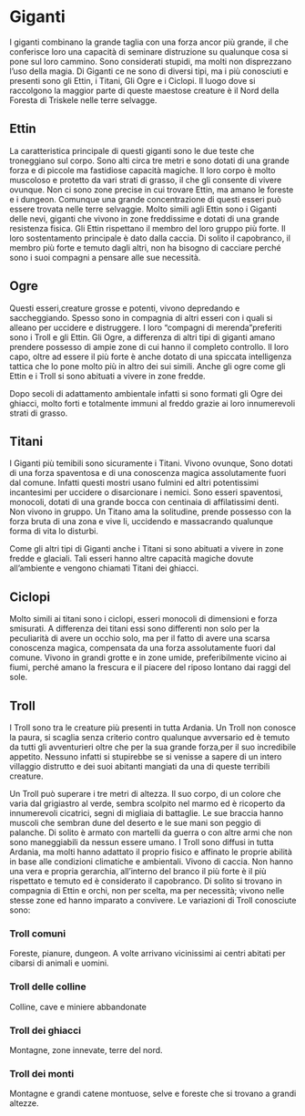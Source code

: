 # Giganti

I giganti combinano la grande taglia con una forza ancor più grande, il che conferisce loro una capacità di seminare distruzione su qualunque cosa si pone sul loro cammino. Sono considerati stupidi, ma molti non disprezzano l’uso della magia. Di Giganti ce ne sono di diversi tipi, ma i più conosciuti e presenti sono gli Ettin, i Titani, Gli Ogre e i Ciclopi. Il luogo dove si raccolgono la maggior parte di queste maestose creature è il Nord della Foresta di Triskele nelle terre selvagge.



## Ettin


La caratteristica principale di questi giganti sono le due teste che troneggiano sul corpo. Sono alti circa tre metri e sono dotati di una grande forza e di piccole
ma fastidiose capacità magiche. Il loro corpo è molto muscoloso e protetto da vari strati di grasso, il che gli consente di vivere ovunque. Non ci sono zone precise in cui trovare Ettin, ma amano le foreste e i dungeon. Comunque una grande concentrazione di questi esseri può essere trovata nelle terre selvaggie. Molto simili agli Ettin sono i Giganti delle nevi, giganti che vivono in zone freddissime e dotati di una grande resistenza fisica. Gli Ettin rispettano il membro del loro gruppo più forte. Il loro sostentamento principale è dato dalla caccia. Di solito il capobranco, il membro più forte e temuto dagli altri, non ha bisogno di cacciare perché sono i suoi compagni a pensare alle sue necessità.

## Ogre


Questi esseri,creature grosse e potenti, vivono depredando e saccheggiando. Spesso sono in compagnia di altri esseri con i quali si alleano per uccidere e distruggere. I loro “compagni di merenda”preferiti sono i Troll e gli Ettin. Gli Ogre, a differenza di altri tipi di giganti amano prendere possesso di ampie zone di cui hanno il completo controllo. Il loro capo, oltre ad essere il più forte è anche dotato di una spiccata intelligenza tattica che lo pone molto più in altro dei sui simili. Anche gli ogre come gli Ettin e i Troll si sono abituati a vivere in zone fredde.

Dopo secoli di adattamento ambientale infatti si sono formati gli Ogre dei ghiacci, molto forti e totalmente immuni al freddo grazie ai loro innumerevoli strati di grasso.

## Titani

I Giganti più temibili sono sicuramente i Titani. Vivono ovunque, Sono dotati di una forza spaventosa e di una conoscenza magica assolutamente fuori dal comune. Infatti questi mostri usano fulmini ed altri potentissimi incantesimi per uccidere o disarcionare i nemici. Sono esseri spaventosi, monocoli, dotati di una grande bocca con centinaia di affilatissimi denti. Non vivono in gruppo. Un Titano ama la solitudine, prende possesso con la forza bruta di una zona e vive li, uccidendo e massacrando qualunque forma di vita lo disturbi.

Come gli altri tipi di Giganti anche i Titani si sono abituati a vivere in zone fredde e glaciali. Tali esseri hanno altre capacità magiche dovute all’ambiente e vengono chiamati Titani dei ghiacci.

## Ciclopi


Molto simili ai titani sono i ciclopi, esseri monocoli di dimensioni e forza smisurati. A differenza dei titani essi sono differenti non solo per la peculiarità di avere un occhio solo, ma per il fatto di avere una scarsa conoscenza magica, compensata da una forza assolutamente fuori dal comune.
Vivono in grandi grotte e in zone umide, preferibilmente vicino ai fiumi, perché amano la frescura e il piacere del riposo lontano dai raggi del sole.

## Troll


I Troll sono tra le creature più presenti in tutta Ardania. Un Troll non conosce la paura, si scaglia senza criterio contro qualunque avversario ed è temuto da tutti gli avventurieri oltre che per la sua grande forza,per il suo incredibile appetito. Nessuno infatti si stupirebbe se si venisse a sapere di un intero villaggio distrutto e dei suoi abitanti mangiati da una di queste terribili creature.

Un Troll può superare i tre metri di altezza. Il suo corpo, di un colore che varia dal grigiastro al verde, sembra scolpito nel marmo ed è ricoperto da innumerevoli cicatrici, segni di migliaia di battaglie. Le sue braccia hanno muscoli che sembran dune del deserto e le sue mani son peggio di palanche. Di solito è armato con martelli da guerra o con altre armi che non sono maneggiabili da nessun essere umano.
I Troll sono diffusi in tutta Ardania, ma molti hanno adattato il proprio fisico e affinato le proprie abilità in base alle condizioni climatiche e ambientali. Vivono di caccia. Non hanno una vera e propria gerarchia, all’interno del branco il più forte è il più rispettato e temuto ed è considerato il capobranco. Di solito si trovano in compagnia di Ettin e orchi, non per scelta, ma per necessità; vivono nelle stesse zone ed hanno imparato a convivere.
Le variazioni di Troll conosciute sono:

### Troll comuni
Foreste, pianure, dungeon. A volte arrivano vicinissimi ai centri abitati per cibarsi di animali e uomini.

### Troll delle colline
Colline, cave e miniere abbandonate

### Troll dei ghiacci
Montagne, zone innevate, terre del nord.

### Troll dei monti
Montagne e grandi catene montuose, selve e foreste che si trovano a grandi altezze.


